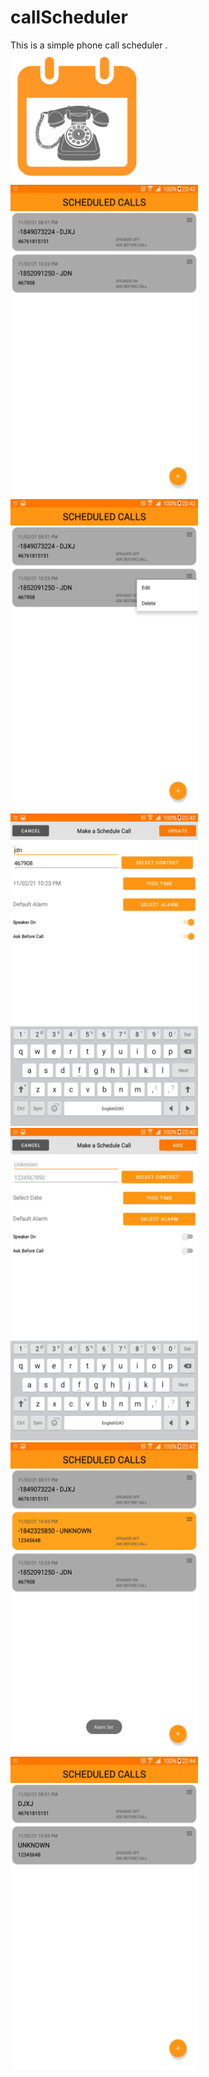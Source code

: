 # callScheduler

This is a simple phone call scheduler  .<br>
<img src="ScreenShots/call_schedular_logo.png" width="212" height="212"/>
<img src="ScreenShots/Screenshot_2021-02-11-22-42-27.png" width="300" height="500"/>
<img src="ScreenShots/Screenshot_2021-02-11-22-42-30.png" width="300" height="500"/>
<img src="ScreenShots/Screenshot_2021-02-11-22-42-39.png" width="300" height="500"/>
<img src="ScreenShots/Screenshot_2021-02-11-22-42-44.png" width="300" height="500"/>
<img src="ScreenShots/Screenshot_2021-02-11-22-43-00.png" width="300" height="500"/>
<img src="ScreenShots/Screenshot_2021-02-11-22-44-30.png" width="300" height="500"/>

